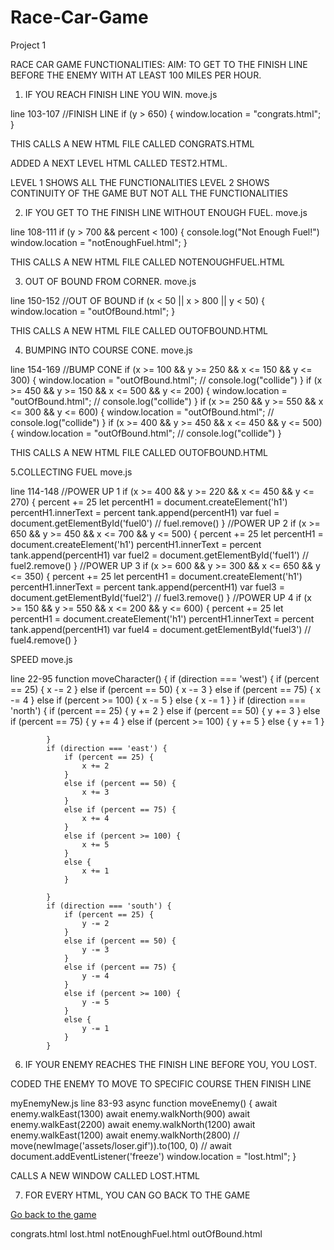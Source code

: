 # Race-Car-Game
Project 1

RACE CAR GAME FUNCTIONALITIES:
AIM: TO GET TO THE FINISH LINE BEFORE THE ENEMY WITH AT LEAST 100 MILES PER HOUR.

1. IF YOU REACH FINISH LINE YOU WIN.
move.js

line 103-107
//FINISH LINE
            if (y > 650) {
                window.location = "congrats.html";
            }

THIS CALLS A NEW HTML FILE CALLED CONGRATS.HTML

ADDED A NEXT LEVEL HTML CALLED TEST2.HTML. 

LEVEL 1 SHOWS ALL THE FUNCTIONALITIES
LEVEL 2 SHOWS CONTINUITY OF THE GAME BUT NOT ALL THE FUNCTIONALITIES

2. IF YOU GET TO THE FINISH LINE WITHOUT ENOUGH FUEL.
move.js

line 108-111
if (y > 700 && percent < 100) {
                console.log("Not Enough Fuel!")
                window.location = "notEnoughFuel.html";
}

THIS CALLS A NEW HTML FILE CALLED NOTENOUGHFUEL.HTML

3. OUT OF BOUND FROM CORNER.
move.js

line 150-152
//OUT OF BOUND
            if (x < 50 || x > 800 || y < 50) {
                window.location = "outOfBound.html";
            }

THIS CALLS A NEW HTML FILE CALLED OUTOFBOUND.HTML

4. BUMPING INTO COURSE CONE.
move.js

line 154-169
//BUMP CONE
            if (x >= 100 && y >= 250 && x <= 150 && y <= 300) {
                window.location = "outOfBound.html";
                // console.log("collide")
            }
            if (x >= 450 && y >= 150 && x <= 500 && y <= 200) {
                window.location = "outOfBound.html";
                // console.log("collide")
            }
            if (x >= 250 && y >= 550 && x <= 300 && y <= 600) {
                window.location = "outOfBound.html";
                // console.log("collide")
            }
            if (x >= 400 && y >= 450 && x <= 450 && y <= 500) {
                window.location = "outOfBound.html";
                // console.log("collide")
            }

THIS CALLS A NEW HTML FILE CALLED OUTOFBOUND.HTML

5.COLLECTING FUEL
move.js

line 114-148
//POWER UP 1
            if (x >= 400 && y >= 220 && x <= 450 && y <= 270) {
                percent += 25
                let percentH1 = document.createElement('h1')
                percentH1.innerText = percent
                tank.append(percentH1)
                var fuel = document.getElementById('fuel0')
                // fuel.remove()
            }
            //POWER UP 2
            if (x >= 650 && y >= 450 && x <= 700 && y <= 500) {
                percent += 25
                let percentH1 = document.createElement('h1')
                percentH1.innerText = percent
                tank.append(percentH1)
                var fuel2 = document.getElementById('fuel1')
                // fuel2.remove()
            }
            //POWER UP 3
            if (x >= 600 && y >= 300 && x <= 650 && y <= 350) {
                percent += 25
                let percentH1 = document.createElement('h1')
                percentH1.innerText = percent
                tank.append(percentH1)
                var fuel3 = document.getElementById('fuel2')
                // fuel3.remove()
            }
            //POWER UP 4
            if (x >= 150 && y >= 550 && x <= 200 && y <= 600) {
                percent += 25
                let percentH1 = document.createElement('h1')
                percentH1.innerText = percent
                tank.append(percentH1)
                var fuel4 = document.getElementById('fuel3')
                // fuel4.remove()
            }

SPEED
move.js

line 22-95
function moveCharacter() {
            if (direction === 'west') {
                if (percent == 25) {
                    x -= 2
                }
                else if (percent == 50) {
                    x -= 3
                }
                else if (percent == 75) {
                    x -= 4
                }
                else if (percent >= 100) {
                    x -= 5
                }
                else {
                    x -= 1
                }
            }
            if (direction === 'north') {
                if (percent == 25) {
                    y += 2
                }
                else if (percent == 50) {
                    y += 3
                }
                else if (percent == 75) {
                    y += 4
                }
                else if (percent >= 100) {
                    y += 5
                }
                else {
                    y += 1
                }

            }
            if (direction === 'east') {
                if (percent == 25) {
                    x += 2
                }
                else if (percent == 50) {
                    x += 3
                }
                else if (percent == 75) {
                    x += 4
                }
                else if (percent >= 100) {
                    x += 5
                }
                else {
                    x += 1
                }

            }
            if (direction === 'south') {
                if (percent == 25) {
                    y -= 2
                }
                else if (percent == 50) {
                    y -= 3
                }
                else if (percent == 75) {
                    y -= 4
                }
                else if (percent >= 100) {
                    y -= 5
                }
                else {
                    y -= 1
                }
            }

6. IF YOUR ENEMY REACHES THE FINISH LINE BEFORE YOU, 
YOU LOST.

CODED THE ENEMY TO MOVE TO SPECIFIC COURSE THEN FINISH LINE

myEnemyNew.js
line 83-93
async function moveEnemy() {
    await enemy.walkEast(1300)
    await enemy.walkNorth(900)
    await enemy.walkEast(2200)
    await enemy.walkNorth(1200)
    await enemy.walkEast(1200)
    await enemy.walkNorth(2800)
    // move(newImage('assets/loser.gif')).to(100, 0)
    // await document.addEventListener('freeze')
    window.location = "lost.html";
}

CALLS A NEW WINDOW CALLED LOST.HTML

7. FOR EVERY HTML, YOU CAN GO BACK TO THE GAME 

<a href="index.html">Go back to the game<a/>

congrats.html
lost.html
notEnoughFuel.html
outOfBound.html



